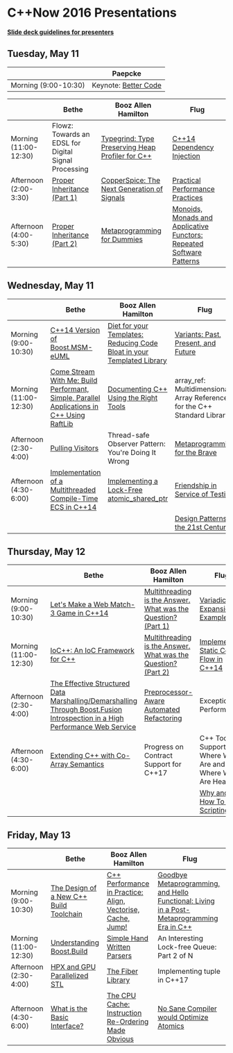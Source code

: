 # C++Now 2016 Presentations

**[Slide deck guidelines for presenters](https://github.com/boostcon/cppnow_presentations_2016/blob/master/SLIDE_DECK_GUIDELINES.md)**

## Tuesday, May 11

|                       | Paepcke                  |
|-----------------------|--------------------------|
| Morning (9:00-10:30)  | Keynote: [Better Code][] |


|                       | Bethe                                                    | Booz Allen Hamilton                                  | Flug                                                                                              |
|-----------------------|----------------------------------------------------------|------------------------------------------------------|---------------------------------------------------------------------------------------------------|
| Morning (11:00-12:30) | Flowz: Towards an EDSL for Digital Signal Processing     | [Typegrind: Type Preserving Heap Profiler for C++][]     | [C++14 Dependency Injection][]                                                                    |
| Afternoon (2:00-3:30) | [Proper Inheritance (Part 1)][]                              | [CopperSpice: The Next Generation of Signals][]          | [Practical Performance Practices][]                                                               |
| Afternoon (4:00-5:30) | [Proper Inheritance (Part 2)][]                              | [Metaprogramming for Dummies][]                          | [Monoids, Monads and Applicative Functors: Repeated Software Patterns][]                          |

## Wednesday, May 11

|                       | Bethe                                                                                         | Booz Allen Hamilton                                                        | Flug                                                                          |
|-----------------------|-----------------------------------------------------------------------------------------------|----------------------------------------------------------------------------|-------------------------------------------------------------------------------|
| Morning (9:00-10:30)  | [C++14 Version of Boost.MSM-eUML][]                                                           | [Diet for your Templates: Reducing Code Bloat in your Templated Library][]     | [Variants: Past, Present, and Future][]                                       |
| Morning (11:00-12:30) | [Come Stream With Me: Build Performant, Simple, Parallel Applications in C++ Using RaftLib][] | [Documenting C++ Using the Right Tools][]                                      | array_ref: Multidimensional Array References for the C++ Standard Library     |
| Afternoon (2:30-4:00) | [Pulling Visitors][]                                                                          | Thread-safe Observer Pattern: You're Doing It Wrong                        | [Metaprogramming for the Brave][]                                                 |
| Afternoon (4:30-6:00) | [Implementation of a Multithreaded Compile-Time ECS in C++14][]                               | [Implementing a Lock-Free atomic_shared_ptr][]                             | [Friendship in Service of Testing][]                                          |
|                       |                                                                                               |                                                                            | [Design Patterns in the 21st Century][]                                           |

## Thursday, May 12

|                       | Bethe                                                                                                                            | Booz Allen Hamilton                                           | Flug                                                        |
|-----------------------|----------------------------------------------------------------------------------------------------------------------------------|---------------------------------------------------------------|-------------------------------------------------------------|
| Morning (9:00-10:30)  | [Let's Make a Web Match-3 Game in C++14][]                                                                                       | [Multithreading is the Answer. What was the Question? (Part 1)][] | [Variadic Expansion in Examples][]                              |
| Morning (11:00-12:30) | [IoC++: An IoC Framework for C++][]                                                                                                   | [Multithreading is the Answer. What was the Question? (Part 2)][] | [Implementing Static Control Flow in C++14][]               |
| Afternoon (2:30-4:00) | [The Effective Structured Data Marshalling/Demarshalling Through Boost.Fusion Introspection in a High Performance Web Service][]     | [Preprocessor-Aware Automated Refactoring][]                  | Exceptional Performance                                     |
| Afternoon (4:30-6:00) | [Extending C++ with Co-Array Semantics][]                                                                                            | Progress on Contract Support for C++17                        | C++ Tool Support: Where We Are and Where We Are Heading     |
|                       |                                                                                                                                  |                                                               | [Why and How To Add Scripting][]                            |

## Friday, May 13

|                       | Bethe                                   | Booz Allen Hamilton                                             | Flug                                                                                           |
|-----------------------|-----------------------------------------|-----------------------------------------------------------------|------------------------------------------------------------------------------------------------|
| Morning (9:00-10:30)  | [The Design of a New C++ Build Toolchain][] | [C++ Performance in Practice: Align, Vectorise, Cache, Jump!][]     | [Goodbye Metaprogramming, and Hello Functional: Living in a Post-Metaprogramming Era in C++][]     |
| Morning (11:00-12:30) | [Understanding Boost.Build][]               | [Simple Hand Written Parsers][]                                     | An Interesting Lock-free Queue: Part 2 of N                                                    |
| Afternoon (2:30-4:00) | [HPX and GPU Parallelized STL][]            | [The Fiber Library][]                                               | Implementing tuple in C++17                                                                    |
| Afternoon (4:30-6:00) | [What is the Basic Interface?][]        | [The CPU Cache: Instruction Re-Ordering Made Obvious][]         | [No Sane Compiler would Optimize Atomics][]                                                    |

[Better Code]: https://github.com/boostcon/cppnow_presentations_2016/raw/master/00_tuesday/better_code.pdf

[Typegrind: Type Preserving Heap Profiler for C++]: https://github.com/boostcon/cppnow_presentations_2016/raw/master/00_tuesday/typegrind_type_preserving_heap_profiler_for_cpp.pdf
[C++14 Dependency Injection]: https://github.com/boostcon/cppnow_presentations_2016/raw/master/00_tuesday/cpp14_dependency_injection_library.pdf
[Proper Inheritance (Part 1)]: https://github.com/boostcon/cppnow_presentations_2016/raw/master/00_tuesday/proper_inheritance.pdf
[CopperSpice: The Next Generation of Signals]: https://github.com/boostcon/cppnow_presentations_2016/raw/master/00_tuesday/copperspice_the_next_generation_of_signals.pdf
[Proper Inheritance (Part 2)]: https://github.com/boostcon/cppnow_presentations_2016/raw/master/00_tuesday/proper_inheritance.pdf
[Practical Performance Practices]:  https://github.com/boostcon/cppnow_presentations_2016/raw/master/00_tuesday/practical_performance_practices.pdf
[Metaprogramming for Dummies]: https://ldionne.github.io/cppnow-2016-metaprogramming-for-dummies
[Monoids, Monads and Applicative Functors: Repeated Software Patterns]: https://github.com/boostcon/cppnow_presentations_2016/raw/master/00_tuesday/monoids_monads_and_applicative_functors_repeated_software_patterns.pdf

[C++14 Version of Boost.MSM-eUML]: https://github.com/boostcon/cppnow_presentations_2016/raw/master/01_wednesday/cpp14_version_of_boost_msm_euml.pdf
[Diet for your Templates: Reducing Code Bloat in your Templated Library]: https://github.com/boostcon/cppnow_presentations_2016/raw/master/01_wednesday/diet_for_your_templates_reducing_code_bloat_in_your_templated_library.pdf
[Variants: Past, Present, and Future]: https://github.com/boostcon/cppnow_presentations_2016/raw/master/01_wednesday/variants_past_present_and_future.pdf
[Come Stream With Me: Build Performant, Simple, Parallel Applications in C++ Using RaftLib]: https://github.com/boostcon/cppnow_presentations_2016/raw/master/01_wednesday/come_stream_with_me_build_performant_simple_parallel_applications_in_cpp_using_raftlib.pdf
[Documenting C++ Using the Right Tools]: https://github.com/boostcon/cppnow_presentations_2016/raw/master/01_wednesday/documenting_cpp_using_the_right_tools.pdf
[Implementing a Lock-Free atomic_shared_ptr]: https://github.com/boostcon/cppnow_presentations_2016/raw/master/01_wednesday/implementing_a_lock_free_atomic_shared_ptr.pdf
[Friendship in Service of Testing]: https://github.com/boostcon/cppnow_presentations_2016/raw/master/01_wednesday/friendship_in_service_of_testing.pdf
[Pulling Visitors]: https://github.com/boostcon/cppnow_presentations_2016/raw/master/01_wednesday/pulling_visitors.pdf
[Metaprogramming for the Brave]: https://ldionne.github.io/cppnow-2016-metaprogramming-for-the-brave
[Implementation of a Multithreaded Compile-Time ECS in C++14]: https://github.com/boostcon/cppnow_presentations_2016/raw/master/01_wednesday/implementation_of_a_multithreaded_compile_time_ecs_in_cpp14.pdf
[Design Patterns in the 21st Century]: https://github.com/boostcon/cppnow_presentations_2016/raw/master/01_wednesday/design_patterns_in_the_21st_century.pdf

[Let's Make a Web Match-3 Game in C++14]: https://github.com/boostcon/cppnow_presentations_2016/raw/master/02_thursday/lets_make_a_web_match3_game_in_cpp14.pdf
[Multithreading is the Answer. What was the Question? (Part 1)]: https://github.com/boostcon/cppnow_presentations_2016/raw/master/02_thursday/multithreading_is_the_answer_what_was_the_question_part_1.pdf
[Variadic Expansion in Examples]: https://github.com/boostcon/cppnow_presentations_2016/raw/master/02_thursday/variadic_expansion_in_examples.pdf
[IoC++: An IoC Framework for C++]: https://github.com/boostcon/cppnow_presentations_2016/raw/master/02_thursday/iocpp_an_ioc_framework_for_cpp.pdf
[Multithreading is the Answer. What was the Question? (Part 2)]: https://github.com/boostcon/cppnow_presentations_2016/raw/master/02_thursday/multithreading_is_the_answer_what_was_the_question_part_2.pdf
[Preprocessor-Aware Automated Refactoring]: https://github.com/boostcon/cppnow_presentations_2016/raw/master/02_thursday/preprocessor_aware_automated_refactoring.pdf
[Extending C++ with Co-Array Semantics]: https://github.com/boostcon/cppnow_presentations_2016/raw/master/02_thursday/extending_cpp_with_co_array_semantics.pdf
[Implementing Static Control Flow in C++14]: https://github.com/SuperV1234/cppnow2016
[The Effective Structured Data Marshalling/Demarshalling Through Boost.Fusion Introspection in a High Performance Web Service]: https://github.com/boostcon/cppnow_presentations_2016/raw/master/02_thursday/the_effective_structured_data_marshalling_demarshalling_through_boost_fusion_introspection_in_a_high_performance_web_service.pdf
[Why And How To Add Scripting]:  https://github.com/boostcon/cppnow_presentations_2016/raw/master/02_thursday/why_and_how_to_add_scripting.pdf

[The Design of a New C++ Build Toolchain]: https://github.com/boostcon/cppnow_presentations_2016/raw/master/03_friday/the_design_of_a_new_cpp_build_toolchain.pdf
[C++ Performance in Practice: Align, Vectorise, Cache, Jump!]: https://github.com/boostcon/cppnow_presentations_2016/raw/master/03_friday/cpp_performance_in_practice_align_vectorise_cache_jump.pdf
[Goodbye Metaprogramming, and Hello Functional: Living in a Post-Metaprogramming Era in C++]: https://github.com/boostcon/cppnow_presentations_2016/raw/master/03_friday/goodbye_metaprogramming_and_hello_functional_living_in_a_post_metaprogramming_era_in_cpp.pdf
[Understanding Boost.Build]: https://github.com/boostcon/cppnow_presentations_2016/raw/master/03_friday/understanding_boost_build.pdf
[Simple Hand Written Parsers]: https://github.com/boostcon/cppnow_presentations_2016/raw/master/03_friday/simple_hand_written_parsers.pdf
[HPX and GPU Parallelized STL]: https://github.com/boostcon/cppnow_presentations_2016/raw/master/03_friday/hpx_and_gpu_parallelized_stl.pdf
[The Fiber Library]: https://github.com/boostcon/cppnow_presentations_2016/raw/master/03_friday/the_fiber_library.pdf
[What is the Basic Interface?]: https://github.com/boostcon/cppnow_presentations_2016/raw/master/03_friday/what_is_the_basic_interface.pdf
[The CPU Cache: Instruction Re-Ordering Made Obvious]: https://github.com/boostcon/cppnow_presentations_2016/raw/master/03_friday/the_cpu_cache_instruction_reordering_made_obvious.pdf
[No Sane Compiler would Optimize Atomics]: https://github.com/boostcon/cppnow_presentations_2016/raw/master/03_friday/no_sane_compiler_would_optimize_atomics.pdf

